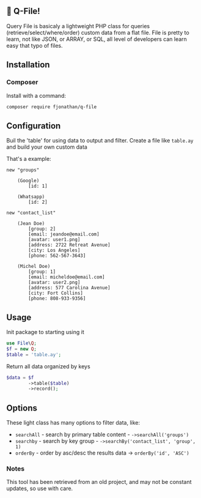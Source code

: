 ## 📝 Q-File! 
 
Query File is basicaly a lightweight PHP class for queries (retrieve/select/where/order) custom data from a flat file.
File is pretty to learn, not like JSON, or ARRAY, or SQL, all level of developers can learn easy that typo of files.

## Installation

### Composer

Install with a command:

```bash
composer require fjonathan/q-file
```

## Configuration

Buil the 'table' for using data to output and filter.
Create a file like `table.ay` and build your own custom data

That's a example:

```
new "groups"

    (Google)
        [id: 1]

    (Whatsapp)
        [id: 2]

new "contact_list"

    (Jean Doe)
        [group: 2]
        [email: jeandoe@email.com]
        [avatar: user1.png]
        [address: 2722 Retreat Avenue]
        [city: Los Angeles]
        [phone: 562-567-3643]

    (Michel Doe)
        [group: 1]
        [email: micheldoe@email.com]
        [avatar: user2.png]
        [address: 577 Carolina Avenue]
        [city: Fort Collins]
        [phone: 808-933-9356]

```

## Usage

Init package to starting using it

```php
use File\Q;
$f = new Q;
$table = 'table.ay';
```

Return all data organized by keys

```php
$data = $f
        ->table($table)
        ->record();
```

## Options

These light class has many options to filter data, like:

- `searchAll` - search by primary table content - `->searchAll('groups')`
- `searchby` - search by key group - `->searchBy('contact_list', 'group', 1)`
- `orderBy` - order by asc/desc the results data -> `orderBy('id', 'ASC')`

### Notes

This tool has been retrieved from an old project, and may not be constant updates, so use with care.
